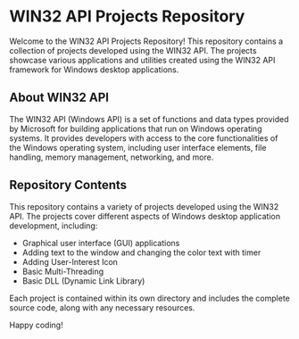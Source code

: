 
# WIN32 API Projects Repository

Welcome to the WIN32 API Projects Repository! This repository contains a collection of projects developed using the WIN32 API. The projects showcase various applications and utilities created using the WIN32 API framework for Windows desktop applications.

## About WIN32 API

The WIN32 API (Windows API) is a set of functions and data types provided by Microsoft for building applications that run on Windows operating systems. It provides developers with access to the core functionalities of the Windows operating system, including user interface elements, file handling, memory management, networking, and more.

## Repository Contents

This repository contains a variety of projects developed using the WIN32 API. The projects cover different aspects of Windows desktop application development, including:

- Graphical user interface (GUI) applications
- Adding text to the window and changing the color text with timer 
- Adding User-Interest Icon
- Basic Multi-Threading
- Basic DLL (Dynamic Link Library)

Each project is contained within its own directory and includes the complete source code, along with any necessary resources.

Happy coding!

